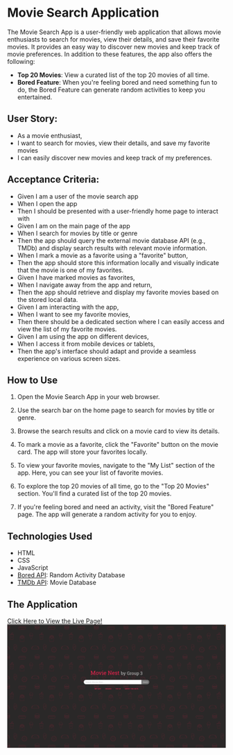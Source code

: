 # Movie Search Application

The Movie Search App is a user-friendly web application that allows movie enthusiasts to search for movies, view their details, and save their favorite movies. It provides an easy way to discover new movies and keep track of movie preferences. In addition to these features, the app also offers the following:

- **Top 20 Movies**: View a curated list of the top 20 movies of all time.
- **Bored Feature**: When you're feeling bored and need something fun to do, the Bored Feature can generate random activities to keep you entertained.


## User Story:
* As a movie enthusiast,
* I want to search for movies, view their details, and save my favorite movies
* I can easily discover new movies and keep track of my preferences.

## Acceptance Criteria:
* Given I am a user of the movie search app
* When I open the app
* Then I should be presented with a user-friendly home page to interact with
* Given I am on the main page of the app
* When I search for movies by title or genre
* Then the app should query the external movie database API (e.g., TMDb) and display search results with relevant movie information.
* When I mark a movie as a favorite using a "favorite" button,
* Then the app should store this information locally and visually indicate that the movie is one of my favorites.
* Given I have marked movies as favorites,
* When I navigate away from the app and return,
* Then the app should retrieve and display my favorite movies based on the stored local data.
* Given I am interacting with the app,
* When I want to see my favorite movies,
* Then there should be a dedicated section where I can easily access and view the list of my favorite movies.
* Given I am using the app on different devices,
* When I access it from mobile devices or tablets,
* Then the app's interface should adapt and provide a seamless experience on various screen sizes.

## How to Use

1. Open the Movie Search App in your web browser.

2. Use the search bar on the home page to search for movies by title or genre.

3. Browse the search results and click on a movie card to view its details.

4. To mark a movie as a favorite, click the "Favorite" button on the movie card. The app will store your favorites locally.

5. To view your favorite movies, navigate to the "My List" section of the app. Here, you can see your list of favorite movies.

6. To explore the top 20 movies of all time, go to the "Top 20 Movies" section. You'll find a curated list of the top 20 movies.

7. If you're feeling bored and need an activity, visit the "Bored Feature" page. The app will generate a random activity for you to enjoy.

## Technologies Used

* HTML
* CSS 
* JavaScript
* [Bored API](https://www.boredapi.com/): Random Activity Database
* [TMDb API](https://developer.themoviedb.org/reference/intro/getting-started): Movie Database

## The Application
[Click Here to View the Live Page!](https://lundj227.github.io/movie-nest)
![alt text](./assets/images/homepage-ss.png)

